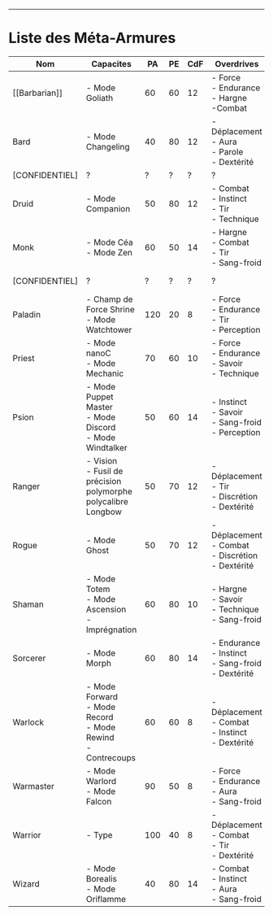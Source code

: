 ___
# Liste des Méta-Armures

| Nom            | Capacites                                                            | PA  | PE  | CdF | Overdrives                                                  | Sources         |
| -------------- | -------------------------------------------------------------------- | --- | --- | --- | ----------------------------------------------------------- | --------------- |
| [[Barbarian]]  | - Mode Goliath                                                       | 60  | 60  | 12  | - Force<br/>- Endurance<br/>- Hargne<br/>-Combat            | Livre de Base   |
| Bard           | - Mode Changeling                                                    | 40  | 80  | 12  | - Déplacement<br/>- Aura<br/>- Parole<br/>- Dextérité       | Livre de Base   |
| [CONFIDENTIEL] | ?                                                                    | ?   | ?   | ?   | ?                                                           | Atlas           |
| Druid          | - Mode Companion                                                     | 50  | 80  | 12  | - Combat<br/>- Instinct<br/>- Tir<br/>- Technique           | Codex v1.5      |
| Monk           | - Mode Céa<br/>- Mode Zen                                            | 60  | 50  | 14  | - Hargne<br/>- Combat<br/>- Tir<br/>- Sang-froid            | Supplement 2038 |
| [CONFIDENTIEL] | ?                                                                    | ?   | ?   | ?   | ?                                                           | Suplement 2038  |
| Paladin        | - Champ de Force Shrine<br/>- Mode Watchtower                        | 120 | 20  | 8   | - Force<br/>- Endurance<br/>- Tir<br/>- Perception          | Livre de Base   |
| Priest         | - Mode nanoC<br/>- Mode Mechanic                                     | 70  | 60  | 10  | - Force<br/>- Endurance<br/>- Savoir<br/>- Technique        | Livre de Base   |
| Psion          | - Mode Puppet Master<br/>- Mode Discord<br/>- Mode Windtalker        | 50  | 60  | 14  | - Instinct<br/>- Savoir<br/>- Sang-froid<br/>- Perception   | Supplement 2038 |
| Ranger         | - Vision<br/>- Fusil de précision polymorphe polycalibre Longbow     | 50  | 70  | 12  | - Déplacement<br/>- Tir<br/>- Discrétion<br/>- Dextérité    | Livre de Base   |
| Rogue          | - Mode Ghost                                                         | 50  | 70  | 12  | - Déplacement<br/>- Combat<br/>- Discrétion<br/>- Dextérité | Livre de Base   |
| Shaman         | - Mode Totem<br/>- Mode Ascension<br/>- Imprégnation                 | 60  | 80  | 10  | - Hargne<br/>- Savoir<br/>- Technique<br/>- Sang-froid      | Atlas           |
| Sorcerer       | - Mode Morph                                                         | 60  | 80  | 14  | - Endurance<br/>- Instinct<br/>- Sang-froid<br/>- Dextérité | Supplement 2038 |
| Warlock        | - Mode Forward<br/>- Mode Record<br/>- Mode Rewind<br/>- Contrecoups | 60  | 60  | 8   | - Déplacement<br/>- Combat<br/>- Instinct<br/>- Dextérité   | Atlas           |
| Warmaster      | - Mode Warlord<br/>- Mode Falcon                                     | 90  | 50  | 8   | - Force<br/>- Endurance<br/>- Aura<br/>- Sang-froid         | Livre de Base   |
| Warrior        | - Type                                                               | 100 | 40  | 8   | - Déplacement<br/>- Combat<br/>- Tir<br/>- Dextérité        | Livre de Base   |
| Wizard         | - Mode Borealis<br/>- Mode Oriflamme                                 | 40  | 80  | 14  | - Combat<br/>- Instinct<br/>- Aura<br/>- Sang-froid         | Livre de Base   |
